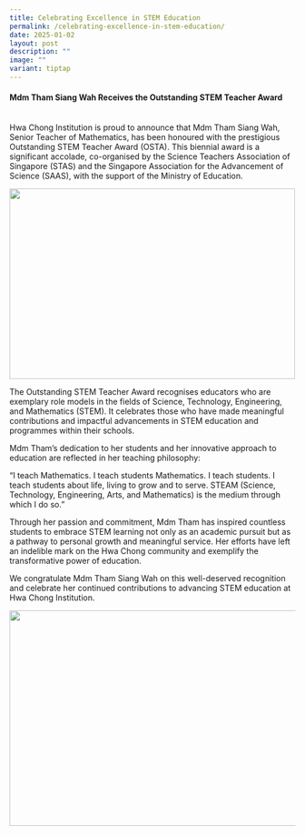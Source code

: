 ```yaml
---
title: Celebrating Excellence in STEM Education
permalink: /celebrating-excellence-in-stem-education/
date: 2025-01-02
layout: post
description: ""
image: ""
variant: tiptap
---
```

<h4><strong>Mdm Tham Siang Wah Receives the Outstanding STEM Teacher Award</strong></h4>
<p>
<br>Hwa Chong Institution is proud to announce that Mdm Tham Siang Wah, Senior
Teacher of Mathematics, has been honoured with the prestigious Outstanding
STEM Teacher Award (OSTA). This biennial award is a significant accolade,
co-organised by the Science Teachers Association of Singapore (STAS) and
the Singapore Association for the Advancement of Science (SAAS), with the
support of the Ministry of Education.</p>
<div class="isomer-image-wrapper">
<img style="margin-left:0px;margin-top:0px;" height="335" width="503" src="https://lh7-rt.googleusercontent.com/docsz/AD_4nXdNRevQ9tkjd6Dwmc04Jti5BjJROScxRh0AElmTZnvBkpXSK_RC3Iw6SyBM5EivyPspKj3dyK357bnh6mtmHogJGt3c6MhNQDdBDl9aYNl-7P7Yrz8uOW337OEIAFw4cElrz1T00w?key=A_4mCLXwROhHdLF0jSz4KqZw">
</div>
<p>The Outstanding STEM Teacher Award recognises educators who are exemplary
role models in the fields of Science, Technology, Engineering, and Mathematics
(STEM). It celebrates those who have made meaningful contributions and
impactful advancements in STEM education and programmes within their schools.</p>
<p>Mdm Tham’s dedication to her students and her innovative approach to education
are reflected in her teaching philosophy:</p>
<p>“I teach Mathematics. I teach students Mathematics. I teach students.
I teach students about life, living to grow and to serve. STEAM (Science,
Technology, Engineering, Arts, and Mathematics) is the medium through which
I do so.”</p>
<p>Through her passion and commitment, Mdm Tham has inspired countless students
to embrace STEM learning not only as an academic pursuit but as a pathway
to personal growth and meaningful service. Her efforts have left an indelible
mark on the Hwa Chong community and exemplify the transformative power
of education.</p>
<p>We congratulate Mdm Tham Siang Wah on this well-deserved recognition and
celebrate her continued contributions to advancing STEM education at Hwa
Chong Institution.</p>
<div class="isomer-image-wrapper">
<img style="margin-left:0px;margin-top:0px;" height="379" width="569" src="https://lh7-rt.googleusercontent.com/docsz/AD_4nXcqb4elcEmiXuWcdzOEXf6A9Xx69aTHv314ByxDad4BK__tqQROyfKOwgk-c1S8DyRgPBOlDtbiXuSd9vuLCg8CxeUa2G9zH8KbZwrkw5awYJITdnDk6R0yVLU8wxz_wXg_DW2e_Q?key=A_4mCLXwROhHdLF0jSz4KqZw">
</div>
<p></p>